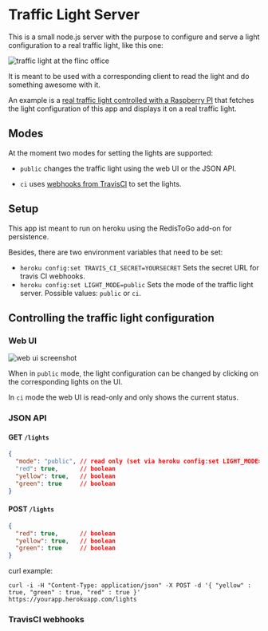 # Traffic Light Server

This is a small node.js server with the purpose to configure and serve a light configuration to a real traffic light, like this one:

![traffic light at the flinc office](http://i.imgur.com/3ZX9R.jpg)

It is meant to be used with a corresponding client to read the light and do something awesome with it.

An example is a [real traffic light controlled with a Raspberry PI](https://github.com/fabrik42/traffic-light-client-raspberry) that fetches the light configuration of this app and displays it on a real traffic light.

## Modes

At the moment two modes for setting the lights are supported:

* `public` changes the traffic light using the web UI or the JSON API.

* `ci` uses [webhooks from TravisCI](http://docs.travis-ci.com/user/notifications/#Webhook-notification) to set the lights.

## Setup

This app ist meant to run on heroku using the RedisToGo add-on for persistence.

Besides, there are two environment variables that need to be set:

* `heroku config:set TRAVIS_CI_SECRET=YOURSECRET` Sets the secret URL for travis CI webhooks.
* `heroku config:set LIGHT_MODE=public` Sets the mode of the traffic light server. Possible values: `public` or `ci`.

## Controlling the traffic light configuration

### Web UI

![web ui screenshot](http://imgur.com/CohDwAd)

When in `public` mode, the light configuration can be changed by clicking on the corresponding lights on the UI.

In `ci` mode the web UI is read-only and only shows the current status.

### JSON API

#### GET `/lights`

```json
{
  "mode": "public", // read only (set via heroku config:set LIGHT_MODE=public|ci)
  "red": true,      // boolean
  "yellow": true,   // boolean
  "green": true     // boolean
}
```


#### POST `/lights`

```json
{
  "red": true,      // boolean
  "yellow": true,   // boolean
  "green": true     // boolean
}
```

curl example:

```
curl -i -H "Content-Type: application/json" -X POST -d '{ "yellow" : true, "green" : true, "red" : true }' https://yourapp.herokuapp.com/lights
```

### TravisCI webhooks

